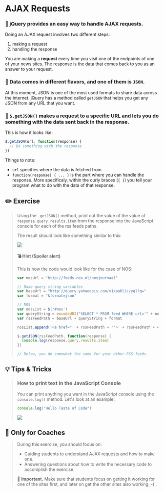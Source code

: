 # AJAX Requests

### 🌟 jQuery provides an easy way to handle AJAX requests.

Doing an AJAX request involves two different steps:
1. making a request
2. handling the response

You are making a **request** every time you visit one of the endpoints of one of your news sites. The response is the data that comes back to you as an answer to your request.

### 🌟 Data comes in different flavors, and one of them is `JSON`.

At this moment, JSON is one of the most used formats to share data across the internet.
jQuery has a method called `getJSON` that helps you get any JSON from any URL that you want.

### 🌟 `$.getJSON()` makes a request to a specific URL and lets you do something with the data sent back in the response.

This is how it looks like:

```javascript
$.getJSON(url, function(response) {
  // Do something with the response
})
```
Things to note:
* `url` specifies where the data is fetched from.
* `function(response) { ... }` is the part where you can handle the response. More specificaly, within the curly braces (`{ }`) you tell your program what to do with the data of that response.

## ✏️ Exercise

> Using the `.getJSON()` method, print out the value of the value of `response.query.results.item` from the response into the JavaScript console for each of the rss feeds paths.
>
> The result should look like something similar to this:
>
> [![](http://cd.sseu.re/20170208-6q1sj.png)](http://cd.sseu.re/20170208-6q1sj.png)
>
> #### 💣 Hint (Spoiler alert)
>
> This is how the code would look like for the case of NOS:
>
> ```javascript
> var nosUrl = "http://feeds.nos.nl/nosjournaal"
>
> // Base query string variables
> var baseUrl = "http://query.yahooapis.com/v1/public/yql?q="
> var format = "&format=json"
>
> // NOS
> var nosList = $('#nos')
> var queryString = encodeURI("SELECT * FROM feed WHERE url='" + nosUrl + "' LIMIT 5")
> var rssFeedPath = baseUrl + queryString + format
>
> nosList.append('<a href="' + rssFeedPath + '">' + rssFeedPath +'</a>')
>
> $.getJSON(rssFeedPath, function(response) {
>   console.log(response.query.results.item)
> })
>
> // Below, you do somewhat the same for your other RSS feeds.
> ```

## 💡 Tips & Tricks

> ### How to print text in the JavaScript Console
>
> You can print anything you want in the JavaScript console using the `console.log()` method. Let's look at an example:
>
> ```javascript
> console.log("Hello Taste of Code")
> ```
>
> [![](http://cd.sseu.re/20170209-nb7mc.png)](http://cd.sseu.re/20170209-nb7mc.png)

## 🎩 Only for Coaches

> During this exercise, you should focus on:
>
> + Guiding students to understand AJAX requests and how to make one.
> + Answering questions about how to write the necessary code to accomplish the exercise.
>
> 📍 **Important.** Make sure that students focus on getting it working for one of the sites first, and later on get the other sites also working ;-) .

